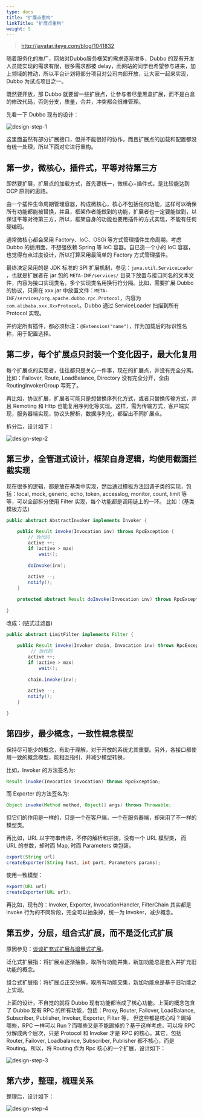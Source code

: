 ```yaml
---
type: docs
title: "扩展点重构"
linkTitle: "扩展点重构"
weight: 5
---
```


> http://javatar.iteye.com/blog/1041832

随着服务化的推广，网站对Dubbo服务框架的需求逐渐增多，Dubbo 的现有开发人员能实现的需求有限，很多需求都被 delay，而网站的同学也希望参与进来，加上领域的推动，所以平台计划将部分项目对公司内部开放，让大家一起来实现，Dubbo 为试点项目之一。 

既然要开放，那 Dubbo 就要留一些扩展点，让参与者尽量黑盒扩展，而不是白盒的修改代码，否则分支，质量，合并，冲突都会很难管理。 

先看一下 Dubbo 现有的设计：

![design-step-1](/imgs/dev/design-step1.png)

这里面虽然有部分扩展接口，但并不能很好的协作，而且扩展点的加载和配置都没有统一处理，所以下面对它进行重构。

## 第一步，微核心，插件式，平等对待第三方 

即然要扩展，扩展点的加载方式，首先要统一，微核心+插件式，是比较能达到 OCP 原则的思路。

由一个插件生命周期管理容器，构成微核心，核心不包括任何功能，这样可以确保所有功能都能被替换，并且，框架作者能做到的功能，扩展者也一定要能做到，以保证平等对待第三方，所以，框架自身的功能也要用插件的方式实现，不能有任何硬编码。 

通常微核心都会采用 Factory、IoC、OSGi 等方式管理插件生命周期。考虑 Dubbo 的适用面，不想强依赖 Spring 等 IoC 容器。自已造一个小的 IoC 容器，也觉得有点过度设计，所以打算采用最简单的 Factory 方式管理插件。 

最终决定采用的是 JDK 标准的 SPI 扩展机制，参见：`java.util.ServiceLoader `，也就是扩展者在 jar 包的 `META-INF/services/` 目录下放置与接口同名的文本文件，内容为接口实现类名，多个实现类名用换行符分隔。比如，需要扩展 Dubbo 的协议，只需在 xxx.jar 中放置文件：`META-INF/services/org.apache.dubbo.rpc.Protocol`，内容为 `com.alibaba.xxx.XxxProtocol`。Dubbo 通过 ServiceLoader 扫描到所有 Protocol 实现。 

并约定所有插件，都必须标注：`@Extension("name")`，作为加载后的标识性名称，用于配置选择。

## 第二步，每个扩展点只封装一个变化因子，最大化复用 

每个扩展点的实现者，往往都只是关心一件事，现在的扩展点，并没有完全分离。比如：Failover, Route, LoadBalance, Directory 没有完全分开，全由 RoutingInvokerGroup 写死了。 

再比如，协议扩展，扩展者可能只是想替换序列化方式，或者只替换传输方式，并且 Remoting 和 Http 也能复用序列化等实现。这样，需为传输方式，客户端实现，服务器端实现，协议头解析，数据序列化，都留出不同扩展点。 

拆分后，设计如下：

![design-step-2](/imgs/dev/design-step2.png)


## 第三步，全管道式设计，框架自身逻辑，均使用截面拦截实现 

现在很多的逻辑，都是放在基类中实现，然后通过模板方法回调子类的实现，包括：local, mock, generic, echo, token, accesslog, monitor, count, limit 等等，可以全部拆分使用 Filter 实现，每个功能都是调用链上的一环。 比如：(基类模板方法) 

```java
public abstract AbstractInvoker implements Invoker {  
  
    public Result invoke(Invocation inv) throws RpcException {  
        // 伪代码  
        active ++;  
        if (active > max)  
            wait();  
          
        doInvoke(inv);  
          
        active --;  
        notify();  
    }  
      
    protected abstract Result doInvoke(Invocation inv) throws RpcException  
  
}  
```

改成：(链式过滤器)

```java
public abstract LimitFilter implements Filter {  
  
    public Result invoke(Invoker chain, Invocation inv) throws RpcException {  
         // 伪代码  
        active ++;  
        if (active > max)  
            wait();  
          
        chain.invoke(inv);  
          
        active --;  
        notify();  
    }  
  
}
```

## 第四步，最少概念，一致性概念模型

保持尽可能少的概念，有助于理解，对于开放的系统尤其重要。另外，各接口都使用一致的概念模型，能相互指引，并减少模型转换， 

比如，Invoker 的方法签名为: 

```java
Result invoke(Invocation invocation) throws RpcException;
```

而 Exporter 的方法签名为: 

```java
Object invoke(Method method, Object[] args) throws Throwable;  
```

但它们的作用是一样的，只是一个在客户端，一个在服务器端，却采用了不一样的模型类。

再比如，URL 以字符串传递，不停的解析和拼装，没有一个 URL 模型类， 而 URL 的参数，却时而 Map, 时而 Parameters 类包装，

```java
export(String url)  
createExporter(String host, int port, Parameters params);  
```

使用一致模型：

```java
export(URL url)  
createExporter(URL url);  
```

再比如，现有的：Invoker, Exporter, InvocationHandler, FilterChain 
 其实都是 invoke 行为的不同阶段，完全可以抽象掉，统一为 Invoker，减少概念。 

## 第五步，分层，组合式扩展，而不是泛化式扩展

原因参见：[谈谈扩充式扩展与增量式扩展](../expansibility)。

泛化式扩展指：将扩展点逐渐抽象，取所有功能并集，新加功能总是套入并扩充旧功能的概念。 

组合式扩展指：将扩展点正交分解，取所有功能交集，新加功能总是基于旧功能之上实现。 

上面的设计，不自觉的就将 Dubbo 现有功能都当成了核心功能。上面的概念包含了 Dubbo 现有 RPC 的所有功能，包括：Proxy, Router, Failover, LoadBalance, Subscriber, Publisher, Invoker, Exporter, Filter 等， 
但这些都是核心吗？踢掉哪些，RPC 一样可以 Run？而哪些又是不能踢掉的？基于这样考虑，可以将 RPC 分解成两个层次，只是 Protocol 和 Invoker 才是 RPC 的核心。其它，包括 Router, Failover, Loadbalance, Subscriber, Publisher 都不核心，而是 Routing。所以，将 Routing 作为 Rpc 核心的一个扩展，设计如下：

![design-step-3](/imgs/dev/design-step3.png)

## 第六步，整理，梳理关系

整理后，设计如下：

![design-step-4](/imgs/dev/design-step4.png)


